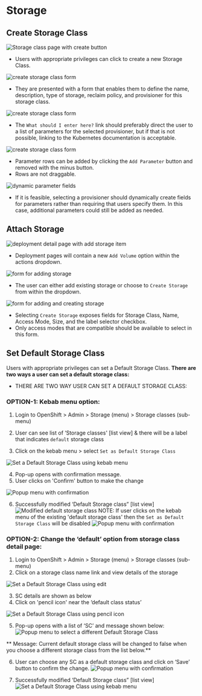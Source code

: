 # Storage

## Create Storage Class

![Storage class page with create button](img/create-storage-class.png)
- Users with appropriate privileges can click to create a new Storage Class.

![create storage class form](img/storage-class-form.png)
- They are presented with a form that enables them to define the name, description, type of storage, reclaim policy, and provisioner for this storage class.

![create storage class form](img/storage-class-parameters.png)
- The `What should I enter here?` link should preferably direct the user to a list of parameters for the selected provisioner, but if that is not possible, linking to the Kubernetes documentation is acceptable.

![create storage class form](img/storage-class-parameters-2.png)
- Parameter rows can be added by clicking the `Add Parameter` button and removed with the minus button.
- Rows are not draggable.

![dynamic parameter fields](img/storage-class-generated-fields.png)
- If it is feasible, selecting a provisioner should dynamically create fields for parameters rather than requiring that users specify them. In this case, additional parameters could still be added as needed.

## Attach Storage

![deployment detail page with add storage item](img/add-storage.png)
-  Deployment pages will contain a new `Add Volume` option within the actions dropdown.

![form for adding storage](img/add-storage-create.png)
- The user can either add existing storage or choose to `Create Storage` from within the dropdown.

![form for adding and creating storage](img/create-storage-form.png)
- Selecting `Create Storage` exposes fields for Storage Class, Name, Access Mode, Size, and the label selector checkbox.
- Only access modes that are compatible should be available to select in this form.

## Set Default Storage Class
Users with appropriate privileges can set a Default Storage Class.
**There are two ways a user can set a default storage class:**
- THERE ARE TWO WAY USER CAN SET A DEFAULT STORAGE CLASS:

### OPTION-1: Kebab menu option:

1. Login to OpenShift > Admin > Storage (menu) > Storage classes (sub-menu)
2. User can see list of ‘Storage classes' [list view] & there will be a label that indicates `default` storage class

3. Click on the kebab menu > select `Set as Default Storage Class`

![Set a Default Storage Class using kebab menu](img/stroage-opt1-start-1.png)

4. Pop-up opens with confirmation message.
5. User clicks on 'Confirm' button to make the change

![Popup menu with confirmation](img/stroage-opt1-popup-confirm-1.png)

6. Successfully modified ‘Default Storage class” [list view]
![Modified default storage class](img/stroage-opt1-done.png)
NOTE: If user clicks on the kebab menu of the existing 'default storage class' then the `Set as Default Storage Class` will be disabled
![Popup menu with confirmation](img/stroage-opt1-start-1-disable.png
  )

### OPTION-2: Change the ‘default’ option from storage class detail page:

1. Login to OpenShift > Admin > Storage (menu) > Storage classes (sub-menu)
2. Click on a storage class name link and view details of the storage

![Set a Default Storage Class using edit ](img/stroage-opt2-start.png)

3. SC details are shown as below
4. Click on 'pencil icon' near the ‘default class status’

![Set a Default Storage Class using pencil icon](img/stroage-opt2-details.png)

5. Pop-up opens with a list of ‘SC’ and message shown below:
![Popup menu to select a different Default Storage Class](img/stroage-opt2-popup-select.png)

** Message:
Current default storage class will be changed to false when you
choose a different storage class from the list below.**

6. User can choose any SC as a default storage class and click on ‘Save’ button to confirm the change.
![Popup menu with confirmation](img/stroage-opt2-popup-confirm.png)

7. Successfully modified ‘Default Storage class” [list view]
![Set a Default Storage Class using kebab menu](img/stroage-opt2-done.png)
